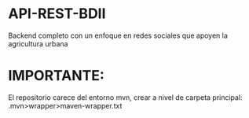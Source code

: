 # API-REST-BDII
Backend completo con un enfoque en redes sociales que apoyen la agricultura urbana

# IMPORTANTE:
El repositorio carece del entorno mvn, crear a nivel de carpeta principal:
.mvn>wrapper>maven-wrapper.txt


<!---
# CONTENIDO DE maven-wrapper.txt:

# Licensed to the Apache Software Foundation (ASF) under one
# or more contributor license agreements.  See the NOTICE file
# distributed with this work for additional information
# regarding copyright ownership.  The ASF licenses this file
# to you under the Apache License, Version 2.0 (the
# "License"); you may not use this file except in compliance
# with the License.  You may obtain a copy of the License at
#
#   http://www.apache.org/licenses/LICENSE-2.0
#
# Unless required by applicable law or agreed to in writing,
# software distributed under the License is distributed on an
# "AS IS" BASIS, WITHOUT WARRANTIES OR CONDITIONS OF ANY
# KIND, either express or implied.  See the License for the
# specific language governing permissions and limitations
# under the License.
wrapperVersion=3.3.2
distributionType=only-script
distributionUrl=https://repo.maven.apache.org/maven2/org/apache/maven/apache-maven/3.9.9/apache-maven-3.9.9-bin.zip
*/
--->


